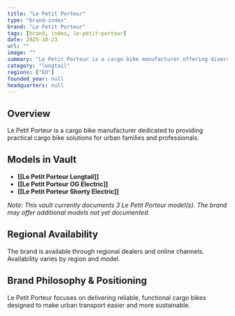 ```yaml
---
title: "Le Petit Porteur"
type: "brand-index"
brand: "Le Petit Porteur"
tags: [brand, index, le-petit-porteur]
date: 2025-10-23
url: ""
image: ""
summary: "Le Petit Porteur is a cargo bike manufacturer offering diverse models for families and professionals."
category: "longtail"
regions: ["EU"]
founded_year: null
headquarters: null
---
```


## Overview

Le Petit Porteur is a cargo bike manufacturer dedicated to providing practical cargo bike solutions for urban families and professionals.

## Models in Vault

- **[[Le Petit Porteur Longtail]]**
- **[[Le Petit Porteur OG Electric]]**
- **[[Le Petit Porteur Shorty Electric]]**

_Note: This vault currently documents 3 Le Petit Porteur model(s). The brand may offer additional models not yet documented._

## Regional Availability

The brand is available through regional dealers and online channels. Availability varies by region and model.

## Brand Philosophy & Positioning

Le Petit Porteur focuses on delivering reliable, functional cargo bikes designed to make urban transport easier and more sustainable.
